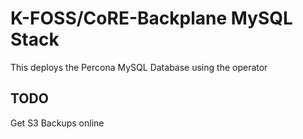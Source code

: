 # K-FOSS/CoRE-Backplane MySQL Stack

This deploys the Percona MySQL Database using the operator

## TODO

Get S3 Backups online